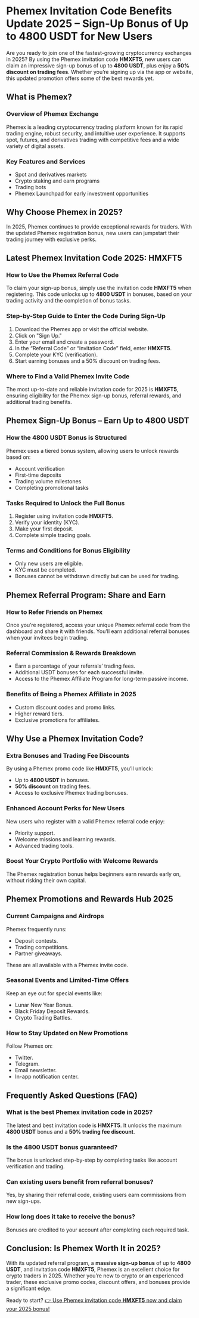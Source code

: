 <h1>Phemex Invitation Code Benefits Update 2025 – Sign-Up Bonus of Up to 4800 USDT for New Users</h1>
<p>Are you ready to join one of the fastest-growing cryptocurrency exchanges in 2025? By using the Phemex invitation code <strong>HMXFT5</strong>, new users can claim an impressive sign-up bonus of up to <strong>4800 USDT</strong>, plus enjoy a <strong>50% discount on trading fees</strong>. Whether you’re signing up via the app or website, this updated promotion offers some of the best rewards yet.</p>
<h2>What is Phemex?</h2>
<h3>Overview of Phemex Exchange</h3>
<p>Phemex is a leading cryptocurrency trading platform known for its rapid trading engine, robust security, and intuitive user experience. It supports spot, futures, and derivatives trading with competitive fees and a wide variety of digital assets.</p>
<h3>Key Features and Services</h3>
<ul>
<li>Spot and derivatives markets</li>
<li>Crypto staking and earn programs</li>
<li>Trading bots</li>
<li>Phemex Launchpad for early investment opportunities</li>
</ul>
<h2>Why Choose Phemex in 2025?</h2>
<p>In 2025, Phemex continues to provide exceptional rewards for traders. With the updated Phemex registration bonus, new users can jumpstart their trading journey with exclusive perks.</p>
<h2>Latest Phemex Invitation Code 2025: HMXFT5</h2>
<h3>How to Use the Phemex Referral Code</h3>
<p>To claim your sign-up bonus, simply use the invitation code <strong>HMXFT5</strong> when registering. This code unlocks up to <strong>4800 USDT</strong> in bonuses, based on your trading activity and the completion of bonus tasks.</p>
<h3>Step-by-Step Guide to Enter the Code During Sign-Up</h3>
<ol>
<li>Download the Phemex app or visit the official website.</li>
<li>Click on "Sign Up."</li>
<li>Enter your email and create a password.</li>
<li>In the “Referral Code” or “Invitation Code” field, enter <strong>HMXFT5</strong>.</li>
<li>Complete your KYC (verification).</li>
<li>Start earning bonuses and a 50% discount on trading fees.</li>
</ol>
<h3>Where to Find a Valid Phemex Invite Code</h3>
<p>The most up-to-date and reliable invitation code for 2025 is <strong>HMXFT5</strong>, ensuring eligibility for the Phemex sign-up bonus, referral rewards, and additional trading benefits.</p>
<h2>Phemex Sign-Up Bonus – Earn Up to 4800 USDT</h2>
<h3>How the 4800 USDT Bonus is Structured</h3>
<p>Phemex uses a tiered bonus system, allowing users to unlock rewards based on:</p>
<ul>
<li>Account verification</li>
<li>First-time deposits</li>
<li>Trading volume milestones</li>
<li>Completing promotional tasks</li>
</ul>
<h3>Tasks Required to Unlock the Full Bonus</h3>
<ol>
<li>Register using invitation code <strong>HMXFT5</strong>.</li>
<li>Verify your identity (KYC).</li>
<li>Make your first deposit.</li>
<li>Complete simple trading goals.</li>
</ol>
<h3>Terms and Conditions for Bonus Eligibility</h3>
<ul>
<li>Only new users are eligible.</li>
<li>KYC must be completed.</li>
<li>Bonuses cannot be withdrawn directly but can be used for trading.</li>
</ul>
<h2>Phemex Referral Program: Share and Earn</h2>
<h3>How to Refer Friends on Phemex</h3>
<p>Once you’re registered, access your unique Phemex referral code from the dashboard and share it with friends. You’ll earn additional referral bonuses when your invitees begin trading.</p>
<h3>Referral Commission & Rewards Breakdown</h3>
<ul>
<li>Earn a percentage of your referrals’ trading fees.</li>
<li>Additional USDT bonuses for each successful invite.</li>
<li>Access to the Phemex Affiliate Program for long-term passive income.</li>
</ul>
<h3>Benefits of Being a Phemex Affiliate in 2025</h3>
<ul>
<li>Custom discount codes and promo links.</li>
<li>Higher reward tiers.</li>
<li>Exclusive promotions for affiliates.</li>
</ul>
<h2>Why Use a Phemex Invitation Code?</h2>
<h3>Extra Bonuses and Trading Fee Discounts</h3>
<p>By using a Phemex promo code like <strong>HMXFT5</strong>, you’ll unlock:</p>
<ul>
<li>Up to <strong>4800 USDT</strong> in bonuses.</li>
<li><strong>50% discount</strong> on trading fees.</li>
<li>Access to exclusive Phemex trading bonuses.</li>
</ul>
<h3>Enhanced Account Perks for New Users</h3>
<p>New users who register with a valid Phemex referral code enjoy:</p>
<ul>
<li>Priority support.</li>
<li>Welcome missions and learning rewards.</li>
<li>Advanced trading tools.</li>
</ul>
<h3>Boost Your Crypto Portfolio with Welcome Rewards</h3>
<p>The Phemex registration bonus helps beginners earn rewards early on, without risking their own capital.</p>
<h2>Phemex Promotions and Rewards Hub 2025</h2>
<h3>Current Campaigns and Airdrops</h3>
<p>Phemex frequently runs:</p>
<ul>
<li>Deposit contests.</li>
<li>Trading competitions.</li>
<li>Partner giveaways.</li>
</ul>
<p>These are all available with a Phemex invite code.</p>
<h3>Seasonal Events and Limited-Time Offers</h3>
<p>Keep an eye out for special events like:</p>
<ul>
<li>Lunar New Year Bonus.</li>
<li>Black Friday Deposit Rewards.</li>
<li>Crypto Trading Battles.</li>
</ul>
<h3>How to Stay Updated on New Promotions</h3>
<p>Follow Phemex on:</p>
<ul>
<li>Twitter.</li>
<li>Telegram.</li>
<li>Email newsletter.</li>
<li>In-app notification center.</li>
</ul>
<h2>Frequently Asked Questions (FAQ)</h2>
<h3>What is the best Phemex invitation code in 2025?</h3>
<p>The latest and best invitation code is <strong>HMXFT5</strong>. It unlocks the maximum <strong>4800 USDT</strong> bonus and a <strong>50% trading fee discount</strong>.</p>
<h3>Is the 4800 USDT bonus guaranteed?</h3>
<p>The bonus is unlocked step-by-step by completing tasks like account verification and trading.</p>
<h3>Can existing users benefit from referral bonuses?</h3>
<p>Yes, by sharing their referral code, existing users earn commissions from new sign-ups.</p>
<h3>How long does it take to receive the bonus?</h3>
<p>Bonuses are credited to your account after completing each required task.</p>
<h2>Conclusion: Is Phemex Worth It in 2025?</h2>
<p>With its updated referral program, a <strong>massive sign-up bonus</strong> of up to <strong>4800 USDT</strong>, and invitation code <strong>HMXFT5</strong>, Phemex is an excellent choice for crypto traders in 2025. Whether you’re new to crypto or an experienced trader, these exclusive promo codes, discount offers, and bonuses provide a significant edge.</p>
<p>Ready to start? <a href="https://phemex.com/register?group=4944&referralCode=HMXFT5">👉 Use Phemex invitation code <strong>HMXFT5</strong> now and claim your 2025 bonus!</a></p>
</body>
</html>
